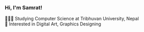 
### Hi, I'm Samrat!


👩🏻‍🎓 Studying Computer Science at Tribhuvan University, Nepal <br>
🌷 Interested in Digital Art, Graphics Designing
